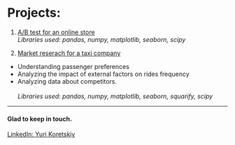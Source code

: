 # Projects:
1. [A/B test for an online store](https://github.com/yurikoretskiy/ab_test_online_shop)
<br>*Libraries used: pandas, numpy, matplotlib, seaborn, scipy* 


2. [Market reserach for a taxi company](https://github.com/yurikoretskiy/taxi_market_research)
  - Understanding passenger preferences 
  - Analyzing the impact of external factors on rides frequency
  - Analyzing data about competitors.  
<br>*Libraries used: pandas, numpy, matplotlib, seaborn, squarify, scipy* 

***
#### Glad to keep in touch.
[LinkedIn: Yuri Koretskiy](https://www.linkedin.com/in/yurikoretskiy/)
